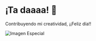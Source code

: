 <html lang="es">
    <meta charset="UTF-8">
    <meta name="viewport" content="width=device-width, initial-scale=1.0">
    <h1>¡Ta daaaa! 🎉</h1>
    <p>Contribuyendo mi creatividad, ¡¡Feliz día!!</p>
    <img src="https://img.freepik.com/fotos-premium/perro-ramo-flores-boca_12395-1671.jpg" alt="Imagen Especial">
    <audio id="audio" loop>
        <source src="data:audio/mpeg;base64,SUQzBAAAAAAAf1RYWFgAAAASAAADbWFqb3JfYnJhbmQAZGFzaABUWFhYAAAAEQAAA21pbm9yX3ZlcnNpb24AMABUWFhYAAAAHAAA..." type="audio/mpeg">
    </body>
    <audio controls autoplay loop>
        <source src="https://drive.google.com/uc?export=download&id=1G-SQEG4xgkwwdrguGm_3hYiEQHPmSRur" type="audio/mpeg">
    </audio>
    <button onclick="playAudio()" style="padding: 10px; font-size: 16px;"> 
</html>
